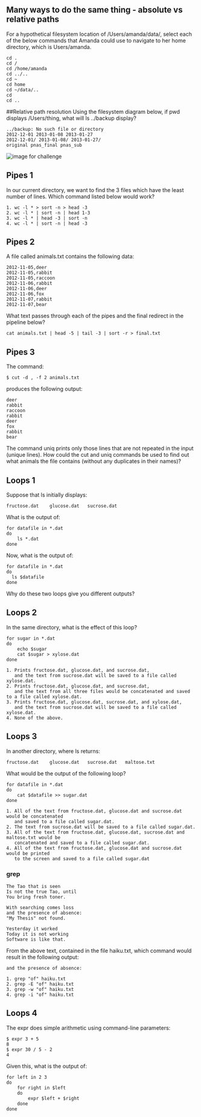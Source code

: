 ## Many ways to do the same thing - absolute vs relative paths
For a hypothetical filesystem location of /Users/amanda/data/, select each of the below commands that Amanda could use to navigate to her home directory, which is Users/amanda.
```
cd .
cd /
cd /home/amanda
cd ../..
cd ~
cd home
cd ~/data/..
cd
cd ..
```
##Relative path resolution
Using the filesystem diagram below, if pwd displays /Users/thing, what will ls ../backup display?
```
../backup: No such file or directory
2012-12-01 2013-01-08 2013-01-27
2012-12-01/ 2013-01-08/ 2013-01-27/
original pnas_final pnas_sub
```


![image for challenge](https://github.com/swcarpentry/shell-novice/blob/gh-pages/fig/filesystem-challenge.png)
## Pipes 1

In our current directory, we want to find the 3 files which have the least number of lines. Which command listed below would work?
```
1. wc -l * > sort -n > head -3
2. wc -l * | sort -n | head 1-3
3. wc -l * | head -3 | sort -n
4. wc -l * | sort -n | head -3
```

## Pipes 2

A file called animals.txt contains the following data:
```
2012-11-05,deer
2012-11-05,rabbit
2012-11-05,raccoon
2012-11-06,rabbit
2012-11-06,deer
2012-11-06,fox
2012-11-07,rabbit
2012-11-07,bear
```
What text passes through each of the pipes and the final redirect in the pipeline below?
```
cat animals.txt | head -5 | tail -3 | sort -r > final.txt
```

## Pipes 3

The command:
```
$ cut -d , -f 2 animals.txt
```
produces the following output:
```
deer
rabbit
raccoon
rabbit
deer
fox
rabbit
bear
```
The command uniq prints only those lines that are not repeated in the input (unique lines). How could the cut and uniq commands be used to find out what animals the file contains (without any duplicates in their names)?

## Loops 1
Suppose that ls initially displays:
```
fructose.dat    glucose.dat   sucrose.dat
```
What is the output of:
```
for datafile in *.dat
do
    ls *.dat
done
```
Now, what is the output of:
```
for datafile in *.dat
do
  ls $datafile
done
```
Why do these two loops give you different outputs?

## Loops 2

In the same directory, what is the effect of this loop?
```
for sugar in *.dat
do
    echo $sugar
    cat $sugar > xylose.dat
done
```
```
1. Prints fructose.dat, glucose.dat, and sucrose.dat,
   and the text from sucrose.dat will be saved to a file called xylose.dat.
2. Prints fructose.dat, glucose.dat, and sucrose.dat,
   and the text from all three files would be concatenated and saved to a file called xylose.dat.
3. Prints fructose.dat, glucose.dat, sucrose.dat, and xylose.dat,
   and the text from sucrose.dat will be saved to a file called xylose.dat.
4. None of the above.
```

## Loops 3
In another directory, where ls returns:
```
fructose.dat    glucose.dat   sucrose.dat   maltose.txt
```
What would be the output of the following loop?
```
for datafile in *.dat
do
    cat $datafile >> sugar.dat
done
```
```
1. All of the text from fructose.dat, glucose.dat and sucrose.dat would be concatenated
   and saved to a file called sugar.dat.
2. The text from sucrose.dat will be saved to a file called sugar.dat.
3. All of the text from fructose.dat, glucose.dat, sucrose.dat and maltose.txt would be
   concatenated and saved to a file called sugar.dat.
4. All of the text from fructose.dat, glucose.dat and sucrose.dat would be printed
   to the screen and saved to a file called sugar.dat
```

### grep
```
The Tao that is seen
Is not the true Tao, until
You bring fresh toner.

With searching comes loss
and the presence of absence:
"My Thesis" not found.

Yesterday it worked
Today it is not working
Software is like that.
```
From the above text, contained in the file haiku.txt, which command would result in the following output:
```
and the presence of absence:
```
```
1. grep "of" haiku.txt
2. grep -E "of" haiku.txt
3. grep -w "of" haiku.txt
4. grep -i "of" haiku.txt
```

## Loops 4

The expr does simple arithmetic using command-line parameters:
```
$ expr 3 + 5
8
$ expr 30 / 5 - 2
4
```
Given this, what is the output of:
```
for left in 2 3
do
    for right in $left
    do
        expr $left + $right
    done
done
```

